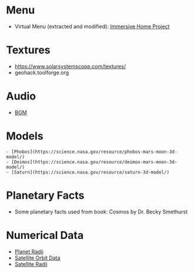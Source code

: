 # Menu
- Virtual Menu (extracted and modified): [Immersive Home Project](https://github.com/Nitwel/Immersive-Home)

# Textures
- https://www.solarsystemscope.com/textures/
- geohack.toolforge.org

# Audio
- [BGM](https://pixabay.com/music/ambient-space-158081/)

# Models
    - [Phobos](https://science.nasa.gov/resource/phobos-mars-moon-3d-model/)
    - [Deimos](https://science.nasa.gov/resource/deimos-mars-moon-3d-model/)
    - [Saturn](https://science.nasa.gov/resource/saturn-3d-model/)

# Planetary Facts
- Some planetary facts used from book: Cosmos by Dr. Becky Smethurst

# Numerical Data
- [Planet Radii](https://ssd.jpl.nasa.gov/planets/phys_par.html)
- [Satellite Orbit Data](https://ssd.jpl.nasa.gov/sats/elem/)
- [Satellite Radii](https://ssd.jpl.nasa.gov/sats/phys_par/)